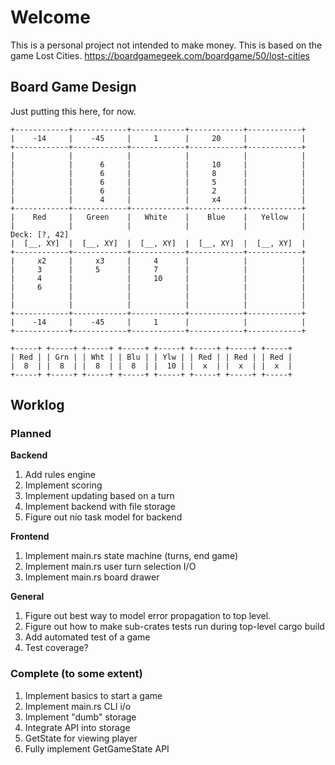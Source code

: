 # Welcome

This is a personal project not intended to make money. This is based on the game Lost Cities. https://boardgamegeek.com/boardgame/50/lost-cities

## Board Game Design

Just putting this here, for now.

```
+------------+------------+------------+------------+------------+
|    -14     |    -45     |     1      |     20     |            |
+------------+------------+------------+------------+------------+
|            |            |            |            |            |
|            |      6     |            |     10     |            |
|            |      6     |            |     8      |            |
|            |      6     |            |     5      |            |
|            |      6     |            |     2      |            |
|            |      4     |            |     x4     |            |
+------------+------------+------------+------------+------------+
|    Red     |   Green    |   White    |    Blue    |   Yellow   |
|            |            |            |            |            | Deck: [?, 42]
|  [__, XY]  |  [__, XY]  |  [__, XY]  |  [__, XY]  |  [__, XY]  |
+------------+------------+------------+------------+------------+
|     x2     |     x3     |     4      |            |            |
|     3      |     5      |     7      |            |            |
|     4      |            |     10     |            |            |
|     6      |            |            |            |            |
|            |            |            |            |            |
|            |            |            |            |            |
+------------+------------+------------+------------+------------+
|    -14     |    -45     |     1      |            |            |
+------------+------------+------------+------------+------------+

+-----+ +-----+ +-----+ +-----+ +-----+ +-----+ +-----+ +-----+
| Red | | Grn | | Wht | | Blu | | Ylw | | Red | | Red | | Red |
|  8  | |  8  | |  8  | |  8  | |  10 | |  x  | |  x  | |  x  |
+-----+ +-----+ +-----+ +-----+ +-----+ +-----+ +-----+ +-----+
```

## Worklog

### Planned

**Backend**
1. Add rules engine
1. Implement scoring
1. Implement updating based on a turn
1. Implement backend with file storage
1. Figure out nio task model for backend

**Frontend**
1. Implement main.rs state machine (turns, end game)
1. Implement main.rs user turn selection I/O
1. Implement main.rs board drawer

**General**
1. Figure out best way to model error propagation to top level.
1. Figure out how to make sub-crates tests run during top-level cargo build
1. Add automated test of a game
1. Test coverage?

### Complete (to some extent)

1. Implement basics to start a game
1. Implement main.rs CLI i/o
1. Implement "dumb" storage
1. Integrate API into storage
1. GetState for viewing player
1. Fully implement GetGameState API
